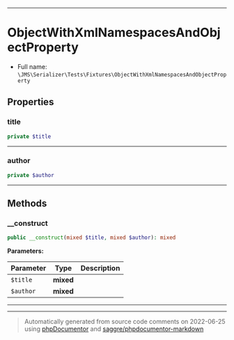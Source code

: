 ***

# ObjectWithXmlNamespacesAndObjectProperty





* Full name: `\JMS\Serializer\Tests\Fixtures\ObjectWithXmlNamespacesAndObjectProperty`



## Properties


### title



```php
private $title
```






***

### author



```php
private $author
```






***

## Methods


### __construct



```php
public __construct(mixed $title, mixed $author): mixed
```








**Parameters:**

| Parameter | Type | Description |
|-----------|------|-------------|
| `$title` | **mixed** |  |
| `$author` | **mixed** |  |




***


***
> Automatically generated from source code comments on 2022-06-25 using [phpDocumentor](http://www.phpdoc.org/) and [saggre/phpdocumentor-markdown](https://github.com/Saggre/phpDocumentor-markdown)
